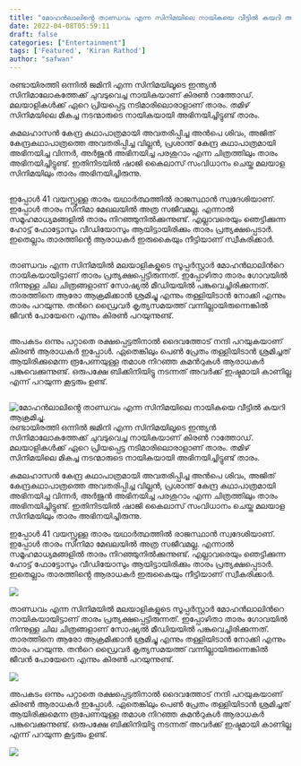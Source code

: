 ```yaml
---
title: "മോഹൻലാലിൻ്റെ താണ്ഡവം എന്ന സിനിമയിലെ നായികയെ വീട്ടിൽ കയറി ആക്രമിച്ചു."
date: 2022-04-08T05:59:11
draft: false
categories: ["Entertainment"]
tags: ['Featured', 'Kiran Rathod']
author: "safwan"
---
```


<!-- wp:paragraph -->
<p>രണ്ടായിരത്തി ഒന്നിൽ ജമിനി എന്ന സിനിമയിലൂടെ ഇന്ത്യൻ സിനിമാലോകത്തേക്ക് ചുവടുവെച്ച നായികയാണ് കിരൺ റാത്തോഡ്. മലയാളികൾക്ക് ഏറെ പ്രിയപ്പെട്ട നടിമാരിലൊരാളാണ് താരം. തമിഴ് സിനിമയിലെ മികച്ച നടന്മാരുടെ നായികയായി അഭിനയിച്ചിട്ടുണ്ട് താരം.</p>
<!-- /wp:paragraph -->

<!-- wp:paragraph -->
<p> കമലഹാസൻ കേന്ദ്ര കഥാപാത്രമായി അവതരിപ്പിച്ച അൻപെ ശിവം, അജിത് കേന്ദ്രകഥാപാത്രത്തെ അവതരിപ്പിച്ച വില്ലൻ, പ്രശാന്ത് കേന്ദ്ര കഥാപാത്രമായി അഭിനയിച്ച വിന്നർ, അർജുൻ അഭിനയിച്ച പരശുറാം എന്ന ചിത്രത്തിലും താരം അഭിനയിച്ചിട്ടുണ്ട്. ഇതിനിടയിൽ ഷാജി കൈലാസ് സംവിധാനം ചെയ്ത മലയാള സിനിമയിലും താരം അഭിനയിച്ചിരുന്നു.</p>
<!-- /wp:paragraph -->

<!-- wp:image {"id":328819,"sizeSlug":"large"} -->
<figure class="wp-block-image size-large"><img src="https://cdn.boolokam.com/articles/2022/04/IMG_20220408_112640-655x1024.jpg" alt="" class="wp-image-328819"/></figure>
<!-- /wp:image -->

<!-- wp:paragraph -->
<p>ഇപ്പോൾ 41 വയസ്സുള്ള താരം യഥാർത്ഥത്തിൽ രാജസ്ഥാൻ സ്വദേശിയാണ്. ഇപ്പോൾ താരം സിനിമാ മേഖലയിൽ അത്ര സജീവമല്ല. എന്നാൽ സമൂഹമാധ്യമങ്ങളിൽ താരം നിറഞ്ഞുനിൽക്കുന്നുണ്ട്. എല്ലാവരെയും ഞെട്ടിക്കുന്ന  ഹോട്ട് ഫോട്ടോസും വീഡിയോസും ആയിട്ടായിരിക്കും താരം പ്രത്യക്ഷപ്പെടാർ. ഇതെല്ലാം താരത്തിൻ്റെ ആരാധകർ ഇരുകൈയും നീട്ടിയാണ് സ്വീകരിക്കാർ.</p>
<!-- /wp:paragraph -->

<!-- wp:image {"id":328820,"sizeSlug":"large"} -->
<figure class="wp-block-image size-large"><img src="https://cdn.boolokam.com/articles/2022/04/kiran_rathore_official-photo-2022_04_08_11_11-819x1024.jpg" alt="" class="wp-image-328820"/></figure>
<!-- /wp:image -->

<!-- wp:paragraph -->
<p>താണ്ഡവം എന്ന സിനിമയിൽ മലയാളികളുടെ സൂപ്പർസ്റ്റാർ മോഹൻലാലിൻറെ നായികയായിട്ടാണ് താരം പ്രത്യക്ഷപ്പെട്ടിരുന്നത്. ഇപ്പോഴിതാ താരം ഗോവയിൽ നിന്നുള്ള ചില ചിത്രങ്ങളാണ് സോഷ്യൽ മീഡിയയിൽ പങ്കുവെച്ചിരിക്കുന്നത്. താരത്തിനെ ആരോ ആക്രമിക്കാൻ ശ്രമിച്ചു എന്നും തള്ളിയിടാൻ നോക്കി എന്നും താരം പറയുന്നു. തൻറെ ഡ്രൈവർ കൃത്യസമയത്ത് വന്നില്ലായിരുന്നെങ്കിൽ ജീവൻ പോയേനെ എന്നും കിരൺ പറയുന്നുണ്ട്.</p>
<!-- /wp:paragraph -->

<!-- wp:image {"id":328821,"sizeSlug":"large"} -->
<figure class="wp-block-image size-large"><img src="https://cdn.boolokam.com/articles/2022/04/kiran_rathore_official-photo-2022_04_08_11_13-819x1024.jpg" alt="" class="wp-image-328821"/></figure>
<!-- /wp:image -->

<!-- wp:paragraph -->
<p> അപകടം ഒന്നും പറ്റാതെ രക്ഷപ്പെട്ടതിനാൽ ദൈവത്തോട് നന്ദി പറയുകയാണ് കിരൺ ആരാധകർ ഇപ്പോൾ. ഏതെങ്കിലും പെൺ പ്രേതം തള്ളിയിടാൻ ശ്രമിച്ചത് ആയിരിക്കുമെന്ന രൂപേണയുള്ള തമാശ നിറഞ്ഞ കമൻറുകൾ ആരാധകർ പങ്കുവെക്കുന്നുണ്ട്. ഒരുപക്ഷേ ബിക്കിനിയിട്ടു നടന്നത് അവർക്ക് ഇഷ്ടമായി കാണില്ല എന്ന് പറയുന്ന കൂട്ടരും ഉണ്ട്.</p>
<!-- /wp:paragraph -->

<!-- wp:image {"id":328822,"sizeSlug":"large"} -->
<figure class="wp-block-image size-large"><img src="https://cdn.boolokam.com/articles/2022/04/kiran_rathore_official-photo-2022_04_08_11_13-1-819x1024.jpg" alt="" class="wp-image-328822"/></figure>
<!-- /wp:image -->


![മോഹൻലാലിൻ്റെ താണ്ഡവം എന്ന സിനിമയിലെ നായികയെ വീട്ടിൽ കയറി ആക്രമിച്ചു.](https://cdn.boolokam.com/articles/2022/04/IMG_20220408_112640-655x1024.jpg)രണ്ടായിരത്തി ഒന്നിൽ ജമിനി എന്ന സിനിമയിലൂടെ ഇന്ത്യൻ സിനിമാലോകത്തേക്ക് ചുവടുവെച്ച നായികയാണ് കിരൺ റാത്തോഡ്. മലയാളികൾക്ക് ഏറെ പ്രിയപ്പെട്ട നടിമാരിലൊരാളാണ് താരം. തമിഴ് സിനിമയിലെ മികച്ച നടന്മാരുടെ നായികയായി അഭിനയിച്ചിട്ടുണ്ട് താരം.

കമലഹാസൻ കേന്ദ്ര കഥാപാത്രമായി അവതരിപ്പിച്ച അൻപെ ശിവം, അജിത് കേന്ദ്രകഥാപാത്രത്തെ അവതരിപ്പിച്ച വില്ലൻ, പ്രശാന്ത് കേന്ദ്ര കഥാപാത്രമായി അഭിനയിച്ച വിന്നർ, അർജുൻ അഭിനയിച്ച പരശുറാം എന്ന ചിത്രത്തിലും താരം അഭിനയിച്ചിട്ടുണ്ട്. ഇതിനിടയിൽ ഷാജി കൈലാസ് സംവിധാനം ചെയ്ത മലയാള സിനിമയിലും താരം അഭിനയിച്ചിരുന്നു.

ഇപ്പോൾ 41 വയസ്സുള്ള താരം യഥാർത്ഥത്തിൽ രാജസ്ഥാൻ സ്വദേശിയാണ്. ഇപ്പോൾ താരം സിനിമാ മേഖലയിൽ അത്ര സജീവമല്ല. എന്നാൽ സമൂഹമാധ്യമങ്ങളിൽ താരം നിറഞ്ഞുനിൽക്കുന്നുണ്ട്. എല്ലാവരെയും ഞെട്ടിക്കുന്ന ഹോട്ട് ഫോട്ടോസും വീഡിയോസും ആയിട്ടായിരിക്കും താരം പ്രത്യക്ഷപ്പെടാർ. ഇതെല്ലാം താരത്തിൻ്റെ ആരാധകർ ഇരുകൈയും നീട്ടിയാണ് സ്വീകരിക്കാർ.

![](https://cdn.boolokam.com/articles/2022/04/kiran_rathore_official-photo-2022_04_08_11_11-819x1024.jpg)

താണ്ഡവം എന്ന സിനിമയിൽ മലയാളികളുടെ സൂപ്പർസ്റ്റാർ മോഹൻലാലിൻറെ നായികയായിട്ടാണ് താരം പ്രത്യക്ഷപ്പെട്ടിരുന്നത്. ഇപ്പോഴിതാ താരം ഗോവയിൽ നിന്നുള്ള ചില ചിത്രങ്ങളാണ് സോഷ്യൽ മീഡിയയിൽ പങ്കുവെച്ചിരിക്കുന്നത്. താരത്തിനെ ആരോ ആക്രമിക്കാൻ ശ്രമിച്ചു എന്നും തള്ളിയിടാൻ നോക്കി എന്നും താരം പറയുന്നു. തൻറെ ഡ്രൈവർ കൃത്യസമയത്ത് വന്നില്ലായിരുന്നെങ്കിൽ ജീവൻ പോയേനെ എന്നും കിരൺ പറയുന്നുണ്ട്.

![](https://cdn.boolokam.com/articles/2022/04/kiran_rathore_official-photo-2022_04_08_11_13-819x1024.jpg)

അപകടം ഒന്നും പറ്റാതെ രക്ഷപ്പെട്ടതിനാൽ ദൈവത്തോട് നന്ദി പറയുകയാണ് കിരൺ ആരാധകർ ഇപ്പോൾ. ഏതെങ്കിലും പെൺ പ്രേതം തള്ളിയിടാൻ ശ്രമിച്ചത് ആയിരിക്കുമെന്ന രൂപേണയുള്ള തമാശ നിറഞ്ഞ കമൻറുകൾ ആരാധകർ പങ്കുവെക്കുന്നുണ്ട്. ഒരുപക്ഷേ ബിക്കിനിയിട്ടു നടന്നത് അവർക്ക് ഇഷ്ടമായി കാണില്ല എന്ന് പറയുന്ന കൂട്ടരും ഉണ്ട്.

![](https://cdn.boolokam.com/articles/2022/04/kiran_rathore_official-photo-2022_04_08_11_13-1-819x1024.jpg)
